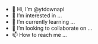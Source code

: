 - 👋 Hi, I’m @ytdownapi
- 👀 I’m interested in ...
- 🌱 I’m currently learning ...
- 💞️ I’m looking to collaborate on ...
- 📫 How to reach me ...

<!---
ytdownapi/ytdownapi is a ✨ special ✨ repository because its `README.md` (this file) appears on your GitHub profile.
You can click the Preview link to take a look at your changes.
--->
